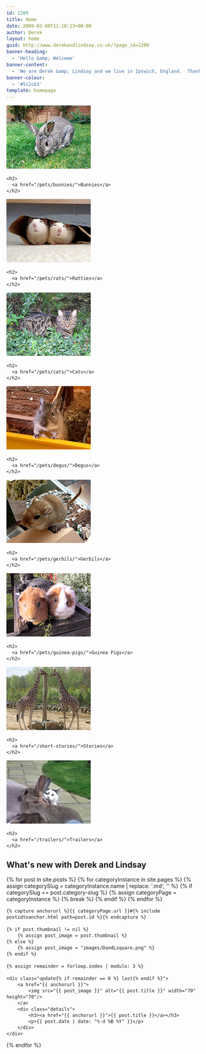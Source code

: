 ```yaml
---
id: 1209
title: Home
date: 2009-02-08T11:10:13+00:00
author: Derek
layout: home
guid: http://www.derekandlindsay.co.uk/?page_id=1209
banner-heading:
  - 'Hello &amp; Welcome'
banner-content:
  - 'We are Derek &amp; Lindsay and we live in Ipswich, England.  Thank you for visiting us as we share some of our favourite things.  From tales about the beautiful critters who have made up our family over the years, short stories and other things we love.'
banner-colour:
  - '#5c2c63'
template: homepage
---
```


<div id="areas" class="fourwide">
  <div class="area">
    <a href="/pets/bunnies/"><img src="/images/homepage/bunnies.jpg" alt="Bunnies" /></a>
    
    <h2>
      <a href="/pets/bunnies/">Bunnies</a>
    </h2>
  </div>
  
  <div class="area">
    <a href="/pets/rats/"><img src="/images/homepage/ratties.jpg" alt="Ratties" /></a> 
    
    <h2>
      <a href="/pets/rats/">Ratties</a>
    </h2>
  </div>
  
  <div class="area">
    <a href="/pets/cats/"><img src="/images/homepage/cats.jpg" alt="Cats" /></a>
    
    <h2>
      <a href="/pets/cats/">Cats</a>
    </h2>
  </div>
  
  <div class="area last">
    <a href="/pets/degus/"><img src="/images/homepage/home_degu.jpg" alt="Degus" /></a>
    
    <h2>
      <a href="/pets/degus/">Degus</a>
    </h2>
  </div>
  
  <div class="area">
    <a href="/pets/gerbils/"><img src="/images/homepage/gerbils.jpg" alt="Gerbils" /></a>
    
    <h2>
      <a href="/pets/gerbils/">Gerbils</a>
    </h2>
  </div>
  
  <div class="area">
    <a href="/pets/guinea-pigs/"><img src="/images/homepage/guineapigs.jpg" alt="Guinea Pigs" /></a>
    
    <h2>
      <a href="/pets/guinea-pigs/">Guinea Pigs</a>
    </h2>
  </div>
  
  <div class="area">
    <a href="/short-stories/"><img src="/images/homepage/stories.jpg" alt="Stories" /></a>
    
    <h2>
      <a href="/short-stories/">Stories</a>
    </h2>
  </div>
  
  <div class="area last">
    <a href="/trailers/"><img src="/images/homepage/sillytrailers.jpg" alt="Silly Trailers" /></a>
    
    <h2>
      <a href="/trailers/">Trailers</a>
    </h2>
  </div>
</div>

<div id="updates" class="tintbg">
	<h2>What's new with Derek and Lindsay</h2>

{% for post in site.posts %}
	{% for categoryInstance in site.pages %}
		{% assign categorySlug = categoryInstance.name | replace: '.md', '' %}
		{% if categorySlug == post.category-slug %}
			{% assign categoryPage = categoryInstance %}
			{% break %}
		{% endif %}
	{% endfor %}

	{% capture anchorurl %}{{ categoryPage.url }}#{% include postidtoanchor.html path=post.id %}{% endcapture %}
	
	{% if post.thumbnail != nil %}
		{% assign post_image = post.thumbnail %}
	{% else %}
		{% assign post_image = "images/DandLsquare.png" %}
	{% endif %}

	{% assign remainder = forloop.index | modulo: 3 %}	
	
	<div class="update{% if remainder == 0 %} last{% endif %}">
		<a href="{{ anchorurl }}">
			<img src="{{ post_image }}" alt="{{ post.title }}" width="70" height="70"/>
		</a>
		<div class="details">
			<h3><a href="{{ anchorurl }}">{{ post.title }}</a></h3>
			<p>{{ post.date | date: "%-d %B %Y" }}</p>
		</div>
	</div>

{% endfor %}

</div>
<div class="clearer"></div>
